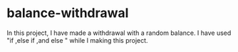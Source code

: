 # balance-withdrawal
In this project, I have made a withdrawal with a random balance.
I have used "if ,else if ,and else " while I making this project.
